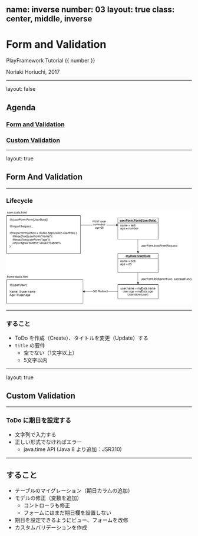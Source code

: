 name: inverse
number: 03
layout: true
class: center, middle, inverse
---
# Form and Validation

PlayFramework Tutorial {{ number }}

Noriaki Horiuchi, 2017

---
layout: false
## Agenda

### [Form and Validation](https://www.playframework.com/documentation/2.5.x/ScalaForms)
### [Custom Validation](https://www.playframework.com/documentation/2.5.x/ScalaCustomValidations)

---
layout: true
## Form And Validation

---
### Lifecycle
![lifecycle](form-lifecycle.png)

---
### すること

- ToDo を作成（Create）、タイトルを変更（Update）する
- `title` の要件
    - 空でない（1文字以上）
    - 5文字以内

---
layout: true
## Custom Validation

---
### ToDo に期日を設定する

- 文字列で入力する
- 正しい形式でなければエラー
    - java.time API (Java 8 より追加：JSR310)

---
## すること
- テーブルのマイグレーション（期日カラムの追加）
- モデルの修正（変数を追加）
    - コントローラも修正
    - フォームにはまだ期日欄を設置しない
- 期日を設定できるようにビュー、フォームを改修
- カスタムバリデーションを作成
